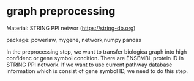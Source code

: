 # graph preprocessing
Material: STRING PPI networ (https://string-db.org)

package: powerlaw, mygene, network,numpy pandas

In the preprocessing step, we want to transfer biologica graph into high confidenc or gene symbol condition.
There are ENSEMBL protein ID in STRING PPI network.
If we want to use current pathway database information which is consist of gene symbol ID, we need to do this step.










